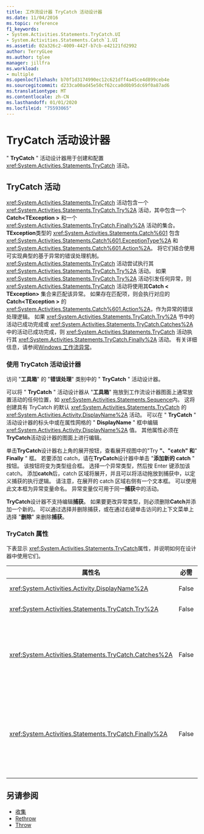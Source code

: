 ```yaml
---
title: 工作流设计器 TryCatch 活动设计器
ms.date: 11/04/2016
ms.topic: reference
f1_keywords:
- System.Activities.Statements.TryCatch.UI
- System.Activities.Statements.Catch`1.UI
ms.assetid: 02a326c2-4009-442f-b7cb-e42121fd2992
author: TerryGLee
ms.author: tglee
manager: jillfra
ms.workload:
- multiple
ms.openlocfilehash: b70f1d3174990ec12c621dff4a45ce4d899ceb4e
ms.sourcegitcommit: d233ca00ad45e50cf62cca0d0b95dc69f0a87ad6
ms.translationtype: MT
ms.contentlocale: zh-CN
ms.lasthandoff: 01/01/2020
ms.locfileid: "75593065"
---
```

# <a name="trycatch-activity-designer"></a>TryCatch 活动设计器

" **TryCatch** " 活动设计器用于创建和配置 <xref:System.Activities.Statements.TryCatch> 活动。

## <a name="the-trycatch-activity"></a>TryCatch 活动
 <xref:System.Activities.Statements.TryCatch> 活动包含一个 <xref:System.Activities.Statements.TryCatch.Try%2A> 活动，其中包含一个**Catch\<TException >** 和一个 <xref:System.Activities.Statements.TryCatch.Finally%2A> 活动的集合。 **TException**类型的 <xref:System.Activities.Statements.Catch%601> 包含 <xref:System.Activities.Statements.Catch%601.ExceptionType%2A> 和 <xref:System.Activities.Statements.Catch%601.Action%2A>。 将它们结合使用可实现典型的基于异常的错误处理机制。 <xref:System.Activities.Statements.TryCatch> 活动尝试执行其 <xref:System.Activities.Statements.TryCatch.Try%2A> 活动。 如果 <xref:System.Activities.Statements.TryCatch.Try%2A> 活动引发任何异常，则 <xref:System.Activities.Statements.TryCatch> 活动将使用其**Catch < TException\>** 集合来匹配该异常。 如果存在匹配项，则会执行对应的**Catch\<TException >** 的 <xref:System.Activities.Statements.Catch%601.Action%2A>，作为异常的错误处理逻辑。 如果 <xref:System.Activities.Statements.TryCatch.Try%2A> 节中的活动已成功完成或 <xref:System.Activities.Statements.TryCatch.Catches%2A> 中的活动已成功完成，则 <xref:System.Activities.Statements.TryCatch> 活动执行其 <xref:System.Activities.Statements.TryCatch.Finally%2A> 活动。 有关详细信息，请参阅[Windows 工作流异常](/dotnet/framework/windows-workflow-foundation/exceptions)。

### <a name="using-the-trycatch-activity-designer"></a>使用 TryCatch 活动设计器

访问 "**工具箱**" 的 "**错误处理**" 类别中的 " **TryCatch** " 活动设计器。

可以将 " **TryCatch** " 活动设计器从 "**工具箱**" 拖放到工作流设计器图面上通常放置活动的任何位置，如 <xref:System.Activities.Statements.Sequence>内。 这将创建具有 TryCatch 的默认 <xref:System.Activities.Statements.TryCatch> 的 <xref:System.Activities.Activity.DisplayName%2A> 活动。 可以在 " **TryCatch** " 活动设计器的标头中或在属性网格的 " **DisplayName** " 框中编辑 <xref:System.Activities.Activity.DisplayName%2A> 值。 其他属性必须在**TryCatch**活动设计器的图面上进行编辑。

单击**TryCatch**设计器右上角的展开按钮，查看展开视图中的"Try **"、"catch" 和**" **Finally** " 框。 若要添加 catch，请在**TryCatch**设计器中单击 "**添加新的 catch** " 按钮。 该按钮将变为类型组合框。 选择一个异常类型，然后按 Enter 键添加该 catch。 添加**catch**后，catch 区域将展开，并且可以将活动拖放到捕获中，以定义捕获的执行逻辑。 请注意，在展开的 catch 区域右侧有一个文本框。 可以使用此文本框为异常变量命名。 异常变量仅可用于同一**捕获**中的活动。

**TryCatch**设计器不支持编辑**捕获**。 如果要更改异常类型，则必须删除**Catch**并添加一个新的。 可以通过选择并删除捕获，或在通过右键单击访问的上下文菜单上选择 "**删除**" 来删除**捕获**。

### <a name="the-trycatch-properties"></a>TryCatch 属性

下表显示 <xref:System.Activities.Statements.TryCatch>属性，并说明如何在设计器中使用它们。

|属性名|必需|用量|
|-|--------------|-|
|<xref:System.Activities.Activity.DisplayName%2A>|False|指定 <xref:System.Activities.Statements.TryCatch> 活动的可选友好名称。 默认值是 TryCatch。|
|<xref:System.Activities.Statements.TryCatch.Try%2A>|False|在 <xref:System.Activities.Statements.TryCatch> 执行时首先执行的活动。|
|<xref:System.Activities.Statements.TryCatch.Catches%2A>|False|<xref:System.Activities.Statements.TryCatch.Try%2A> 活动引发异常时要检查的**捕获**元素的集合。<br /><br /> 需要在 <xref:System.Activities.Statements.TryCatch.Catches%2A> 中至少添加一个活动或在 <xref:System.Activities.Statements.TryCatch.Finally%2A> 块中添加一个活动。|
|<xref:System.Activities.Statements.TryCatch.Finally%2A>|False|执行完 <xref:System.Activities.Statements.TryCatch.Try%2A> 以及 <xref:System.Activities.Statements.TryCatch.Catches%2A> 集合中的任何必要活动时要执行的活动。<br /><br /> 需要在 <xref:System.Activities.Statements.TryCatch.Catches%2A> 中至少添加一个活动或在 <xref:System.Activities.Statements.TryCatch.Finally%2A> 块中添加一个活动。|

## <a name="see-also"></a>另请参阅

- [收集](../workflow-designer/collection-activity-designers.md)
- [Rethrow](../workflow-designer/rethrow-activity-designer.md)
- [Throw](../workflow-designer/throw-activity-designer.md)
